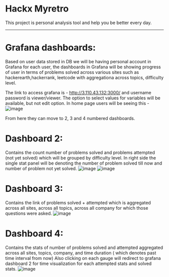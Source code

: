 # Hackx Myretro

This project is personal analysis tool and help you be better every day.

---------------------------------------

# Grafana dashboards:
Based on user data stored in DB we will be having personal account in Grafana for each user, the dashboards in Grafana will be showing progress of user in terms of problems solved across various sites such as hackerearth,hackerrank, leetcode with aggregationa across topics, difficulty level.

The link to access grafana is - http://3.110.43.132:3000/ and username password is viewer/viewer. The option to select values for variables will be available, but not edit option. 
In home page users will be seeing this - 
![image](https://user-images.githubusercontent.com/30981073/136684137-b3406cae-b712-4ddc-832e-b9894ac96b75.png)

From here they can move to 2, 3 and 4 numbered dashboards.
# Dashboard 2:
Contains the count number of problems solved and problems attempted (not yet solved) which will be grouped by difficulty level. In right side the single stat
panel will be denoting the number of problem solved till now and number of problem not yet solved.
![image](https://user-images.githubusercontent.com/30981073/136684265-79d3c53c-1ed1-4257-8102-6a1ce376899f.png)
![image](https://user-images.githubusercontent.com/30981073/136684314-d2658822-f878-4adc-a072-259c8fbe375f.png)


# Dashboard 3:
Contains the link of problems solved + attempted which is aggregated across all sites, across all topics, across all company for which those questions were asked.
![image](https://user-images.githubusercontent.com/30981073/136684334-7ead004e-e7de-4559-ae0d-962bee8c467f.png)


# Dashboard 4:
Contains the stats of number of problems solved and attempted aggregated across all sites, topics, company, and time duration ( which denotes past time interval from now)
Also clicking on each gauge will redirect to grafana dashboard 2 for time visualization for each attempted stats and solved stats.
![image](https://user-images.githubusercontent.com/30981073/136684393-80c56a83-4685-40e0-8903-a2788e552a44.png)

